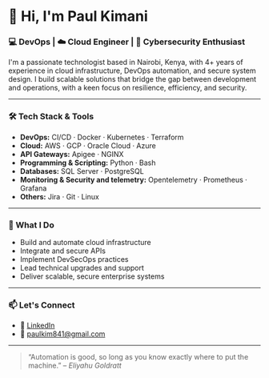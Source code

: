 # 👋 Hi, I'm Paul Kimani

### 💻 DevOps | ☁️ Cloud Engineer | 🔐 Cybersecurity Enthusiast

I'm a passionate technologist based in Nairobi, Kenya, with 4+ years of experience in cloud infrastructure, DevOps automation, and secure system design. I build scalable solutions that bridge the gap between development and operations, with a keen focus on resilience, efficiency, and security.

---

### 🛠️ Tech Stack & Tools

- **DevOps:** CI/CD · Docker · Kubernetes · Terraform  
- **Cloud:** AWS · GCP · Oracle Cloud · Azure  
- **API Gateways:** Apigee · NGINX  
- **Programming & Scripting:** Python · Bash  
- **Databases:** SQL Server · PostgreSQL
- **Monitoring & Security and telemetry:** Opentelemetry · Prometheus · Grafana
- **Others:** Jira · Git · Linux

---

### 🚀 What I Do

- Build and automate cloud infrastructure  
- Integrate and secure APIs  
- Implement DevSecOps practices  
- Lead technical upgrades and support  
- Deliver scalable, secure enterprise systems  

---

### 📫 Let's Connect

- 💼 [LinkedIn](www.linkedin.com/in/paul-kimani-b1b996162gt5)
- 📧 paulkim841@gmail.com

---

> “Automation is good, so long as you know exactly where to put the machine.” – *Eliyahu Goldratt*
